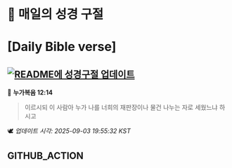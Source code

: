 # 🙏 매일의 성경 구절
# [Daily Bible verse]
## [![README에 성경구절 업데이트](https://github.com/DONGSUKA/first_test/actions/workflows/update-readme-bible.yml/badge.svg)](https://github.com/DONGSUKA/first_test/actions/workflows/update-readme-bible.yml)
<!-- START_BIBLE_VERSE -->
📖 **누가복음 12:14**
> 이르시되 이 사람아 누가 나를 너희의 재판장이나 물건 나누는 자로 세웠느냐 하시고

🕊️ _업데이트 시각: 2025-09-03 19:55:32 KST_
  <!-- END_BIBLE_VERSE -->
## GITHUB_ACTION
